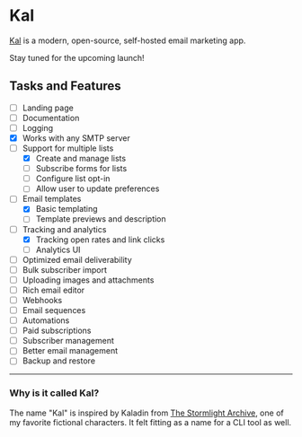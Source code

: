 # Kal

[Kal](https://kal.tanay.xyz) is a modern, open-source, self-hosted email marketing app.

Stay tuned for the upcoming launch!

## Tasks and Features

- [ ] Landing page
- [ ] Documentation
- [ ] Logging
- [x] Works with any SMTP server
- [ ] Support for multiple lists
    - [x] Create and manage lists
    - [ ] Subscribe forms for lists
    - [ ] Configure list opt-in
    - [ ] Allow user to update preferences
- [ ] Email templates
    - [x] Basic templating
    - [ ] Template previews and description
- [ ] Tracking and analytics
  - [x] Tracking open rates and link clicks
  - [ ] Analytics UI
- [ ] Optimized email deliverability
- [ ] Bulk subscriber import
- [ ] Uploading images and attachments
- [ ] Rich email editor
- [ ] Webhooks
- [ ] Email sequences
- [ ] Automations
- [ ] Paid subscriptions
- [ ] Subscriber management
- [ ] Better email management
- [ ] Backup and restore

---

### Why is it called Kal?

The name "Kal" is inspired by Kaladin from [The Stormlight Archive](https://www.goodreads.com/series/49075-the-stormlight-archive),
one of my favorite fictional characters. It felt fitting as a name for a CLI tool as well.
